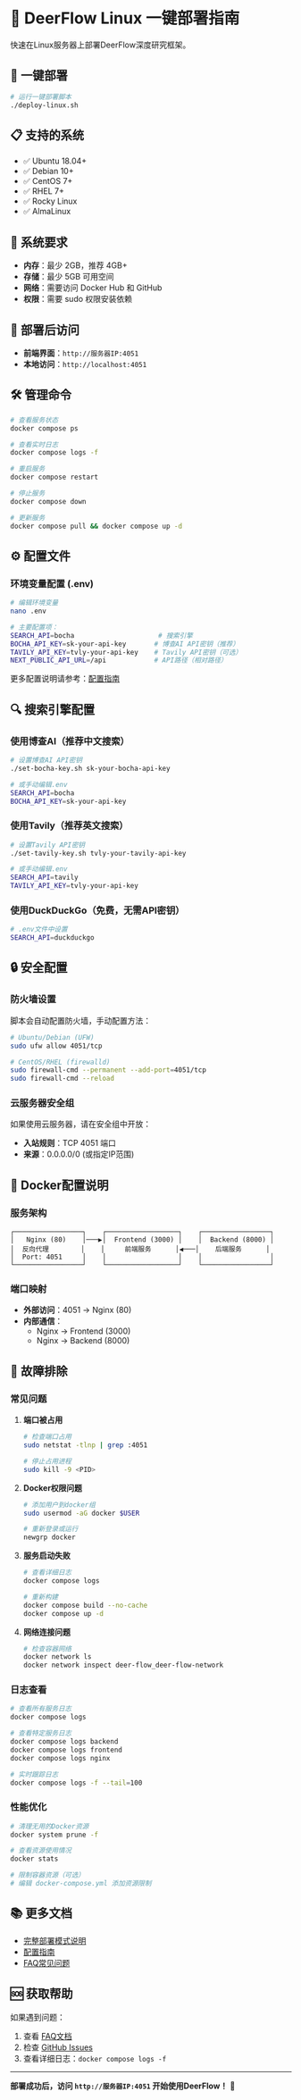 # 🐧 DeerFlow Linux 一键部署指南

快速在Linux服务器上部署DeerFlow深度研究框架。

## 🚀 一键部署

```bash
# 运行一键部署脚本
./deploy-linux.sh
```

## 📋 支持的系统

- ✅ Ubuntu 18.04+
- ✅ Debian 10+
- ✅ CentOS 7+
- ✅ RHEL 7+
- ✅ Rocky Linux
- ✅ AlmaLinux

## 🔧 系统要求

- **内存**：最少 2GB，推荐 4GB+
- **存储**：最少 5GB 可用空间
- **网络**：需要访问 Docker Hub 和 GitHub
- **权限**：需要 sudo 权限安装依赖

## 📱 部署后访问

- **前端界面**：`http://服务器IP:4051`
- **本地访问**：`http://localhost:4051`

## 🛠️ 管理命令

```bash
# 查看服务状态
docker compose ps

# 查看实时日志
docker compose logs -f

# 重启服务
docker compose restart

# 停止服务
docker compose down

# 更新服务
docker compose pull && docker compose up -d
```

## ⚙️ 配置文件

### 环境变量配置 (.env)
```bash
# 编辑环境变量
nano .env

# 主要配置项：
SEARCH_API=bocha                     # 搜索引擎
BOCHA_API_KEY=sk-your-api-key       # 博查AI API密钥（推荐）
TAVILY_API_KEY=tvly-your-api-key    # Tavily API密钥（可选）
NEXT_PUBLIC_API_URL=/api            # API路径（相对路径）
```

更多配置说明请参考：[配置指南](docs/configuration_guide.md)

## 🔍 搜索引擎配置

### 使用博查AI（推荐中文搜索）
```bash
# 设置博查AI API密钥
./set-bocha-key.sh sk-your-bocha-api-key

# 或手动编辑.env
SEARCH_API=bocha
BOCHA_API_KEY=sk-your-api-key
```

### 使用Tavily（推荐英文搜索）
```bash
# 设置Tavily API密钥
./set-tavily-key.sh tvly-your-tavily-api-key

# 或手动编辑.env
SEARCH_API=tavily
TAVILY_API_KEY=tvly-your-api-key
```

### 使用DuckDuckGo（免费，无需API密钥）
```bash
# .env文件中设置
SEARCH_API=duckduckgo
```

## 🔒 安全配置

### 防火墙设置
脚本会自动配置防火墙，手动配置方法：

```bash
# Ubuntu/Debian (UFW)
sudo ufw allow 4051/tcp

# CentOS/RHEL (firewalld)
sudo firewall-cmd --permanent --add-port=4051/tcp
sudo firewall-cmd --reload
```

### 云服务器安全组
如果使用云服务器，请在安全组中开放：
- **入站规则**：TCP 4051 端口
- **来源**：0.0.0.0/0 (或指定IP范围)

## 🐳 Docker配置说明

### 服务架构
```
┌─────────────────┐    ┌──────────────────┐    ┌─────────────────┐
│   Nginx (80)    │───▶│  Frontend (3000) │    │  Backend (8000) │
│  反向代理        │    │     前端服务      │◀───│    后端服务      │
│  Port: 4051     │    │                  │    │                 │
└─────────────────┘    └──────────────────┘    └─────────────────┘
```

### 端口映射
- **外部访问**：4051 → Nginx (80)
- **内部通信**：
  - Nginx → Frontend (3000)
  - Nginx → Backend (8000)

## 🚨 故障排除

### 常见问题

1. **端口被占用**
   ```bash
   # 检查端口占用
   sudo netstat -tlnp | grep :4051
   
   # 停止占用进程
   sudo kill -9 <PID>
   ```

2. **Docker权限问题**
   ```bash
   # 添加用户到docker组
   sudo usermod -aG docker $USER
   
   # 重新登录或运行
   newgrp docker
   ```

3. **服务启动失败**
   ```bash
   # 查看详细日志
   docker compose logs
   
   # 重新构建
   docker compose build --no-cache
   docker compose up -d
   ```

4. **网络连接问题**
   ```bash
   # 检查容器网络
   docker network ls
   docker network inspect deer-flow_deer-flow-network
   ```

### 日志查看

```bash
# 查看所有服务日志
docker compose logs

# 查看特定服务日志
docker compose logs backend
docker compose logs frontend
docker compose logs nginx

# 实时跟踪日志
docker compose logs -f --tail=100
```

### 性能优化

```bash
# 清理无用的Docker资源
docker system prune -f

# 查看资源使用情况
docker stats

# 限制容器资源（可选）
# 编辑 docker-compose.yml 添加资源限制
```

## 📚 更多文档

- [完整部署模式说明](DEPLOYMENT_MODES.md)
- [配置指南](docs/configuration_guide.md)
- [FAQ常见问题](docs/FAQ.md)

## 🆘 获取帮助

如果遇到问题：

1. 查看 [FAQ文档](docs/FAQ.md)
2. 检查 [GitHub Issues](https://github.com/bytedance/deer-flow/issues)
3. 查看详细日志：`docker compose logs -f`

---

**部署成功后，访问 `http://服务器IP:4051` 开始使用DeerFlow！** 🎉 